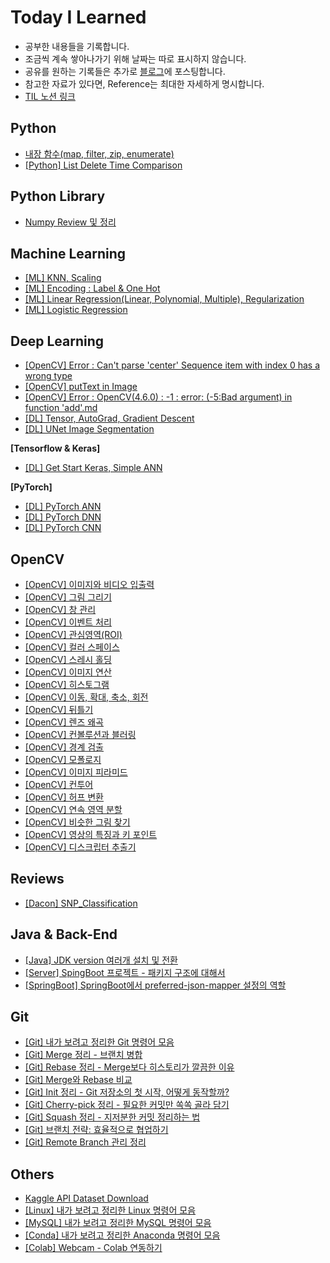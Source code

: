 # Today I Learned
* 공부한 내용들을 기록합니다.
* 조금씩 계속 쌓아나가기 위해 날짜는 따로 표시하지 않습니다.
* 공유를 원하는 기록들은 추가로 [블로그](https://redmooncode.tistory.com/)에 포스팅합니다.
* 참고한 자료가 있다면, Reference는 최대한 자세하게 명시합니다.
* [TIL 노션 링크](https://byeon-mj.notion.site/TIL-3a1992815a4741ec835223ba7ebb8a06)

## Python
* [내장 함수(map, filter, zip, enumerate)](https://github.com/Byeon-MJ/TIL/blob/main/map_filter_zip_enumerate.ipynb)
* [[Python] List Delete Time Comparison](https://github.com/Byeon-MJ/TIL/blob/main/%5BPython%5D%20List_Delete_Time_Comparison.ipynb)

## Python Library
* [Numpy Review 및 정리](https://github.com/Byeon-MJ/TIL/blob/main/Numpy_Note.ipynb)


## Machine Learning
* [[ML] KNN, Scaling](https://github.com/Byeon-MJ/TIL/blob/8e50ffe926e339522b5c6e78fa85405558dfe1d4/%5BML%5D%20KNN,%20Scaling.md)
* [[ML] Encoding : Label & One Hot](https://github.com/Byeon-MJ/TIL/blob/main/Encoding_Label_One_Hot.ipynb)
* [[ML] Linear Regression(Linear, Polynomial, Multiple), Regularization](https://github.com/Byeon-MJ/TIL/blob/main/%5BML%5D%20Linear%20Regression(Linear%2C%20Polynomial%2C%20Multiple)%2C%20Regularization.md)
* [[ML] Logistic Regression](https://github.com/Byeon-MJ/TIL/blob/main/%5BML%5D%20Logistic%20Regression.md)

## Deep Learning
* [[OpenCV] Error : Can't parse 'center' Sequence item with index 0 has a wrong type](https://github.com/Byeon-MJ/TIL/blob/main/%5BError%5D%20Can't%20parse%20'center'%20Sequence%20item%20with%20index%200%20has%20a%20wrong%20type.md)
* [[OpenCV] putText in Image](https://github.com/Byeon-MJ/TIL/blob/main/%5BOpenCV%5D_putText_in_Image.ipynb)
* [[OpenCV] Error : OpenCV(4.6.0) : -1 : error: (-5:Bad argument) in function 'add'.md](https://github.com/Byeon-MJ/TIL/blob/f05c15b70a6ff8b7405f5c57011b082e6eb64061/%5BError%5D%20:%20OpenCV(4.6.0)%20:%20-1%20:%20error:%20(-5:Bad%20argument)%20in%20function%20'add'.md)
* [[DL] Tensor, AutoGrad, Gradient Descent](https://github.com/Byeon-MJ/TIL/blob/main/%5BDL%5D%20Tensor_AutoGrad_GradientDescent.ipynb)
* [[DL] UNet Image Segmentation](https://github.com/Byeon-MJ/DL_Practice_Repo/blob/main/Unet_Image_Segmentation.ipynb)

**[Tensorflow & Keras]**
* [[DL] Get Start Keras, Simple ANN](https://github.com/Byeon-MJ/TIL/blob/main/%5BDL%5D%20Get_Start_Keras_Simple_ANN.ipynb)

**[PyTorch]**
* [[DL] PyTorch ANN](https://github.com/Byeon-MJ/TIL/blob/main/%5BDL%5D_PyTorch_ANN.ipynb)
* [[DL] PyTorch DNN](https://github.com/Byeon-MJ/TIL/blob/main/%5BDL%5D_PyTorch_DNN.ipynb)
* [[DL] PyTorch CNN](https://github.com/Byeon-MJ/TIL/blob/main/%5BDL%5D_PyTorch_CNN.ipynb)

## OpenCV
* [[OpenCV] 이미지와 비디오 입출력](https://github.com/Byeon-MJ/TIL/blob/main/%5BOpenCV%5D%20%EC%9D%B4%EB%AF%B8%EC%A7%80%EC%99%80%20%EB%B9%84%EB%94%94%EC%98%A4%20%EC%9E%85%EC%B6%9C%EB%A0%A5.md)
* [[OpenCV] 그림 그리기](https://github.com/Byeon-MJ/TIL/blob/main/%5BOpenCV%5D%20%EA%B7%B8%EB%A6%BC%20%EA%B7%B8%EB%A6%AC%EA%B8%B0.md)
* [[OpenCV] 창 관리](https://github.com/Byeon-MJ/TIL/blob/main/%5BOpenCV%5D%20%EC%B0%BD%20%EA%B4%80%EB%A6%AC.md)
* [[OpenCV] 이벤트 처리](https://github.com/Byeon-MJ/TIL/blob/main/%5BOpenCV%5D%20%EC%9D%B4%EB%B2%A4%ED%8A%B8%20%EC%B2%98%EB%A6%AC.md)
* [[OpenCV] 관심영역(ROI)](https://github.com/Byeon-MJ/TIL/blob/main/%5BOpenCV%5D%20%EA%B4%80%EC%8B%AC%EC%98%81%EC%97%AD(ROI).md)
* [[OpenCV] 컬러 스페이스](https://github.com/Byeon-MJ/TIL/blob/main/%5BOpenCV%5D%20%EC%BB%AC%EB%9F%AC%20%EC%8A%A4%ED%8E%98%EC%9D%B4%EC%8A%A4.md)
* [[OpenCV] 스레시 홀딩](https://github.com/Byeon-MJ/TIL/blob/main/%5BOpenCV%5D%20%EC%8A%A4%EB%A0%88%EC%8B%9C%20%ED%99%80%EB%94%A9.md)
* [[OpenCV] 이미지 연산](https://github.com/Byeon-MJ/TIL/blob/main/%5BOpenCV%5D%20%EC%9D%B4%EB%AF%B8%EC%A7%80%20%EC%97%B0%EC%82%B0.md)
* [[OpenCV] 히스토그램](https://github.com/Byeon-MJ/TIL/blob/main/%5BOpenCV%5D%20%ED%9E%88%EC%8A%A4%ED%86%A0%EA%B7%B8%EB%9E%A8.md)
* [[OpenCV] 이동, 확대, 축소, 회전](https://github.com/Byeon-MJ/TIL/blob/main/%5BOpenCV%5D%20%EC%9D%B4%EB%8F%99%2C%20%ED%99%95%EB%8C%80%2C%20%EC%B6%95%EC%86%8C%2C%20%ED%9A%8C%EC%A0%84.md)
* [[OpenCV] 뒤틀기](https://github.com/Byeon-MJ/TIL/blob/main/%5BOpenCV%5D%20%EB%92%A4%ED%8B%80%EA%B8%B0.md)
* [[OpenCV] 렌즈 왜곡](https://github.com/Byeon-MJ/TIL/blob/main/%5BOpenCV%5D%20%EB%A0%8C%EC%A6%88%20%EC%99%9C%EA%B3%A1.md)
* [[OpenCV] 컨볼루션과 블러링](https://github.com/Byeon-MJ/TIL/blob/main/%5BOpenCV%5D%20%EC%BB%A8%EB%B3%BC%EB%A3%A8%EC%85%98%EA%B3%BC%20%EB%B8%94%EB%9F%AC%EB%A7%81.md)
* [[OpenCV] 경계 검출](https://github.com/Byeon-MJ/TIL/blob/main/%5BOpenCV%5D%20%EA%B2%BD%EA%B3%84%20%EA%B2%80%EC%B6%9C.md)
* [[OpenCV] 모폴로지](https://github.com/Byeon-MJ/TIL/blob/main/%5BOpenCV%5D%20%EB%AA%A8%ED%8F%B4%EB%A1%9C%EC%A7%80.md)
* [[OpenCV] 이미지 피라미드](https://github.com/Byeon-MJ/TIL/blob/main/%5BOpenCV%5D%20%EC%9D%B4%EB%AF%B8%EC%A7%80%20%ED%94%BC%EB%9D%BC%EB%AF%B8%EB%93%9C.md)
* [[OpenCV] 컨투어](https://github.com/Byeon-MJ/TIL/blob/main/%5BOpenCV%5D%20%EC%BB%A8%ED%88%AC%EC%96%B4.md)
* [[OpenCV] 허프 변환](https://github.com/Byeon-MJ/TIL/blob/main/%5BOpenCV%5D%20%ED%97%88%ED%94%84%20%EB%B3%80%ED%99%98.md)
* [[OpenCV] 연속 영역 분할](https://github.com/Byeon-MJ/TIL/blob/main/%5BOpenCV%5D%20%EC%97%B0%EC%86%8D%20%EC%98%81%EC%97%AD%20%EB%B6%84%ED%95%A0.md)
* [[OpenCV] 비슷한 그림 찾기](https://github.com/Byeon-MJ/TIL/blob/main/%5BOpenCV%5D%20%EB%B9%84%EC%8A%B7%ED%95%9C%20%EA%B7%B8%EB%A6%BC%20%EC%B0%BE%EA%B8%B0.md)
* [[OpenCV] 영상의 특징과 키 포인트](https://github.com/Byeon-MJ/TIL/blob/main/%5BOpenCV%5D%20%EC%98%81%EC%83%81%EC%9D%98%20%ED%8A%B9%EC%A7%95%EA%B3%BC%20%ED%82%A4%20%ED%8F%AC%EC%9D%B8%ED%8A%B8.md)
* [[OpenCV] 디스크립터 추출기](https://github.com/Byeon-MJ/TIL/blob/main/%5BOpenCV%5D%20%EB%94%94%EC%8A%A4%ED%81%AC%EB%A6%BD%ED%84%B0%20%EC%B6%94%EC%B6%9C%EA%B8%B0.md)

## Reviews
* [[Dacon] SNP_Classification](https://github.com/Byeon-MJ/Dacon_Repo/tree/main/SNP_Classification)

## Java & Back-End
* [[Java] JDK version 여러개 설치 및 전환](https://github.com/Byeon-MJ/TIL/blob/main/%5BJava%5D%20JDK%20version%20%EC%97%AC%EB%9F%AC%20%EA%B0%9C%20%EC%84%A4%EC%B9%98%20%EB%B0%8F%20%EC%A0%84%ED%99%98%ED%95%98%EA%B8%B0.md)
* [[Server] SpingBoot 프로젝트 - 패키지 구조에 대해서](https://github.com/Byeon-MJ/TIL/blob/main/%5BServer%5D%20SpingBoot%20%ED%94%84%EB%A1%9C%EC%A0%9D%ED%8A%B8%20-%20%ED%8C%A8%ED%82%A4%EC%A7%80%20%EA%B5%AC%EC%A1%B0%EC%97%90%20%EB%8C%80%ED%95%B4%EC%84%9C.md)
* [[SpringBoot] SpringBoot에서 preferred-json-mapper 설정의 역할](https://github.com/Byeon-MJ/TIL/blob/main/%5BSpringBoot%5D%20SpringBoot%EC%97%90%EC%84%9C%20preferred-json-mapper%20%EC%84%A4%EC%A0%95%EC%9D%98%20%EC%97%AD%ED%95%A0.md)

## Git
* [[Git] 내가 보려고 정리한 Git 명령어 모음](https://github.com/Byeon-MJ/TIL/blob/main/%5BGit%5D%20%EB%82%B4%EA%B0%80%20%EB%B3%B4%EB%A0%A4%EA%B3%A0%20%EC%A0%95%EB%A6%AC%ED%95%9C%20Git%20%EB%AA%85%EB%A0%B9%EC%96%B4%20%EB%AA%A8%EC%9D%8C.md)
* [[Git] Merge 정리 - 브랜치 병합](https://github.com/Byeon-MJ/TIL/blob/main/%5BGit%5D%20Merge%20%EC%A0%95%EB%A6%AC%20-%20%EB%B8%8C%EB%9E%9C%EC%B9%98%20%EB%B3%91%ED%95%A9.md)
* [[Git] Rebase 정리 - Merge보다 히스토리가 깔끔한 이유](https://github.com/Byeon-MJ/TIL/blob/main/%5BGit%5D%20Rebase%20%EC%A0%95%EB%A6%AC%20-%20Merge%EB%B3%B4%EB%8B%A4%20%ED%9E%88%EC%8A%A4%ED%86%A0%EB%A6%AC%EA%B0%80%20%EA%B9%94%EB%81%94%ED%95%9C%20%EC%9D%B4%EC%9C%A0.md)
* [[Git] Merge와 Rebase 비교](https://github.com/Byeon-MJ/TIL/blob/main/%5BGit%5D%20Merge%EC%99%80%20Rebase%20%EB%B9%84%EA%B5%90.md)
* [[Git] Init 정리 - Git 저장소의 첫 시작, 어떻게 동작할까?](https://github.com/Byeon-MJ/TIL/blob/main/%5BGit%5D%20Init%20%EC%A0%95%EB%A6%AC%20-%20Git%20%EC%A0%80%EC%9E%A5%EC%86%8C%EC%9D%98%20%EC%B2%AB%20%EC%8B%9C%EC%9E%91%2C%20%EC%96%B4%EB%96%BB%EA%B2%8C%20%EB%8F%99%EC%9E%91%ED%95%A0%EA%B9%8C%3F.md)
* [[Git] Cherry-pick 정리 - 필요한 커밋만 쏙쏙 골라 담기](https://github.com/Byeon-MJ/TIL/blob/main/%5BGit%5D%20Cherry-pick%20%EC%A0%95%EB%A6%AC%20-%20%ED%95%84%EC%9A%94%ED%95%9C%20%EC%BB%A4%EB%B0%8B%EB%A7%8C%20%EC%8F%99%EC%8F%99%20%EA%B3%A8%EB%9D%BC%20%EB%8B%B4%EA%B8%B0.md)
* [[Git] Squash 정리 - 지저분한 커밋 정리하는 법](https://github.com/Byeon-MJ/TIL/blob/main/%5BGit%5D%20Squash%20%EC%A0%95%EB%A6%AC%20-%20%EC%A7%80%EC%A0%80%EB%B6%84%ED%95%9C%20%EC%BB%A4%EB%B0%8B%20%EC%A0%95%EB%A6%AC%ED%95%98%EB%8A%94%20%EB%B2%95.md)
* [[Git] 브랜치 전략: 효율적으로 협업하기](https://github.com/Byeon-MJ/TIL/blob/main/%5BGit%5D%20%EB%B8%8C%EB%9E%9C%EC%B9%98%20%EC%A0%84%EB%9E%B5%3A%20%ED%9A%A8%EC%9C%A8%EC%A0%81%EC%9C%BC%EB%A1%9C%20%ED%98%91%EC%97%85%ED%95%98%EA%B8%B0.md)
* [[Git] Remote Branch 관리 정리](https://github.com/Byeon-MJ/TIL/blob/main/%5BGit%5D%20Remote%20Branch%20%EA%B4%80%EB%A6%AC%20%EC%A0%95%EB%A6%AC.md)

## Others
* [Kaggle API Dataset Download](https://github.com/Byeon-MJ/TIL/blob/main/%5BOthers%5D%20Kaggle%20Dataset%20Download.md)
* [[Linux] 내가 보려고 정리한 Linux 명령어 모음](https://github.com/Byeon-MJ/TIL/blob/main/%5BLinux%5D%20%EB%82%B4%EA%B0%80%20%EB%B3%B4%EB%A0%A4%EA%B3%A0%20%EC%A0%95%EB%A6%AC%ED%95%9C%20Linux%20%EB%AA%85%EB%A0%B9%EC%96%B4.md)
* [[MySQL] 내가 보려고 정리한 MySQL 명령어 모음](https://github.com/Byeon-MJ/TIL/blob/main/%5BMySQL%5D%20%EB%82%B4%EA%B0%80%20%EB%B3%B4%EB%A0%A4%EA%B3%A0%20%EC%A0%95%EB%A6%AC%ED%95%9C%20MySQL%20%EB%AA%85%EB%A0%B9%EC%96%B4.md)
* [[Conda] 내가 보려고 정리한 Anaconda 명령어 모음](https://github.com/Byeon-MJ/TIL/blob/main/%5BConda%5D%20%EB%82%B4%EA%B0%80%20%EB%B3%B4%EB%A0%A4%EA%B3%A0%20%EC%A0%95%EB%A6%AC%ED%95%9C%20Anaconda%20%EB%AA%85%EB%A0%B9%EC%96%B4.md)
* [[Colab] Webcam - Colab 연동하기](https://github.com/Byeon-MJ/TIL/blob/main/%5BColab%5D%20Webcam%20-%20Colab%20%EC%97%B0%EB%8F%99%ED%95%98%EA%B8%B0.md)
